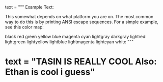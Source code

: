 text = """
Example Text:

<red>This somewhat depends on what platform you are on.</red>
The most <yellow>common</yellow> way to do this is <blue>by printing ANSI escape sequences.</blue> 
For a simple example, see this color map:

<black>black</black>
<red>red</red>
<green>green</green>
<yellow>yellow</yellow>
<blue>blue</blue>
<magenta>magenta</magenta>
<cyan>cyan</cyan>
<lightgray>lightgray</lightgray>
<darkgray>darkgray</darkgray>
<lightred>lightred</lightred>
<lightgreen>lightgreen</lightgreen>
<lightyellow>lightyellow</lightyellow>
<lightblue>lightblue</lightblue>
<lightmagenta>lightmagenta</lightmagenta>
<lightcyan>lightcyan</lightcyan>
<white>white</white>
"""

# text = "<green>TASIN IS REALLY COOL</green> Also: <blue>Ethan is cool i guess</blue>"